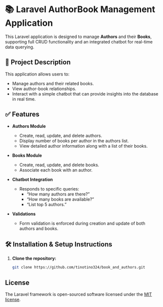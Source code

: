 # 📚 Laravel AuthorBook Management Application

This Laravel application is designed to manage **Authors** and their **Books**, supporting full CRUD functionality and an integrated chatbot for real-time data querying.

## 🧾 Project Description

This application allows users to:

- Manage authors and their related books.
- View author-book relationships.
- Interact with a simple chatbot that can provide insights into the database in real time.

## ✅ Features

- **Authors Module**
  - Create, read, update, and delete authors.
  - Display number of books per author in the authors list.
  - View detailed author information along with a list of their books.

- **Books Module**
  - Create, read, update, and delete books.
  - Associate each book with an author.
  
- **Chatbot Integration**
  - Responds to specific queries:
    - “How many authors are there?”
    - “How many books are available?”
    - “List top 5 authors.”

- **Validations**
  - Form validation is enforced during creation and update of both authors and books.

## 🛠️ Installation & Setup Instructions

1. **Clone the repository:**

   ```bash
   git clone https://github.com/tinotino324/book_and_authors.git


## License

The Laravel framework is open-sourced software licensed under the [MIT license](https://opensource.org/licenses/MIT).
